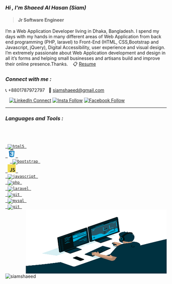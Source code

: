 
<h3><i>Hi , I'm Shaeed Al Hasan (Siam)</i></h3>

<blockquote>
<h4>Jr Software Engineer</h4>
</blockquote>

<p>
I’m a Web Application Developer living in Dhaka, Bangladesh. I spend my days with my hands in many different areas of Web Application from back end programming (PHP, laravel) to Front-End (HTML, CSS,Bootstrap and Javascript, jQuery), Digital Accessibility, user experience and visual design. I’m extremely passionate about Web Application development and design in all it’s forms and helping small businesses and artisans build and improve their online presence.Thanks.
<g-emoji class="g-emoji" alias="love_letter" fallback-src="https://github.githubassets.com/images/icons/emoji/unicode/1f48c.png">&nbsp &nbsp📋</g-emoji> <a target="_blank" href="https://drive.google.com/file/d/1tvsxw9HX1K8BuiOlyzbeCTQ3pvadELLe/view?usp=sharing">Resume</a>
</p>


<h3 align="left" ><i>Connect with me :</i></h3>

<p style="list-style : none"><g-emoji class="g-emoji" alias="telephone_receiver" fallback-src="https://github.githubassets.com/images/icons/emoji/unicode/1f4de.png">📞</g-emoji> +8801787972797
&nbsp  <g-emoji class="g-emoji" alias="love_letter" fallback-src="https://github.githubassets.com/images/icons/emoji/unicode/1f48c.png">💌</g-emoji> <a href="mailto:siamshaeed@gmail.com">siamshaeed@gmail.com</a>
</p>
&nbsp &nbsp<a href="https://www.linkedin.com/in/siamshaeed" target="_blank" rel="nofollow"><img src="https://camo.githubusercontent.com/a0182f84f3e188a2e03f07520e29be1eccdd96e4182adcb829c8f1633354bba6/68747470733a2f2f696d672e736869656c64732e696f2f62616467652f2532302d436f6e6e6563742d626c61636b3f636f6c6f723d313431373141266c6162656c436f6c6f723d323132313231266c6f676f3d6c696e6b6564696e266c6f676f436f6c6f723d666666666666" alt="LinkedIn Connect" data-canonical-src="https://img.shields.io/badge/%20-Connect-black?color=14171A&amp;labelColor=212121&amp;logo=linkedin&amp;logoColor=ffffff" style="max-width:100%;"></a>  
<a href="https://www.instagram.com/siamshaeed" rel="nofollow" target="_blank"><img src="https://camo.githubusercontent.com/f4ef781b4437f119cfde069296b1319a35548c5e9499bf5625b1be0bbf1bae36/68747470733a2f2f696d672e736869656c64732e696f2f62616467652f2532302d466f6c6c6f772d626c61636b3f636f6c6f723d313431373141266c6162656c436f6c6f723d643831623630266c6f676f3d696e7374616772616d266c6f676f436f6c6f723d666666666666" alt="Insta Follow" data-canonical-src="https://img.shields.io/badge/%20-Follow-black?color=14171A&amp;labelColor=d81b60&amp;logo=instagram&amp;logoColor=ffffff" style="max-width:100%;"></a>   
<a href="https://www.facebook.com/siamshaeed" rel="nofollow" target="_blank"><img src="https://camo.githubusercontent.com/47b65ed813d3718fef3d9836c912030ad840e4687c9ea6ef5615f4bc25dee989/68747470733a2f2f696d672e736869656c64732e696f2f62616467652f2532302d436f6e6e6563742d626c61636b3f636f6c6f723d313431373141266c6162656c436f6c6f723d313937366432266c6f676f3d66616365626f6f6b266c6f676f436f6c6f723d666666666666" alt="Facebook Follow" data-canonical-src="https://img.shields.io/badge/%20-Connect-black?color=14171A&amp;labelColor=1976d2&amp;logo=facebook&amp;logoColor=ffffff" style="max-width:100%;"></a>
  <span> &nbsp </span> <a target="_blank" rel="noopener noreferrer" href="https://camo.githubusercontent.com/620c701b40c2430d791ba253614c8f9f14a0167f5ddcccee7e6c2e59323cd306/68747470733a2f2f76697369746f722d62616467652e676c697463682e6d652f62616467653f706167655f69643d7069617368637365"><img src="https://camo.githubusercontent.com/620c701b40c2430d791ba253614c8f9f14a0167f5ddcccee7e6c2e59323cd306/68747470733a2f2f76697369746f722d62616467652e676c697463682e6d652f62616467653f706167655f69643d7069617368637365" alt="" data-canonical-src="https://visitor-badge.glitch.me/badge?page_id=siamshaeed" style="max-width:100%;"></a>


<hr>

<h3 align="left"><i>Languages and Tools :</i></h3> <br> <br>

<code>
<a href="https://www.w3.org/html/" target="_blank"> <img src="https://www.vectorlogo.zone/logos/w3_html5/w3_html5-icon.svg" alt="html5" width="25" height="25"/> </a>
<a href="https://www.w3schools.com/css/" target="_blank"> <img src="https://raw.githubusercontent.com/github/explore/80688e429a7d4ef2fca1e82350fe8e3517d3494d/topics/css/css.png" alt="css3" width="25" height="25"/> </a>
  <a href="https://getbootstrap.com" target="_blank"> <img src="https://www.vectorlogo.zone/logos/getbootstrap/getbootstrap-icon.svg" alt="bootstrap" width="25" height="25"/> </a> 
<a href="https://developer.mozilla.org/en-US/docs/Web/JavaScript" target="_blank"> <img src="https://raw.githubusercontent.com/github/explore/5c058a388828bb5fde0bcafd4bc867b5bb3f26f3/topics/javascript/javascript.png" alt="javascript" width="25" height="25"/> </a>
<a href="https://jquery.com/" target="_blank"> <img src="https://www.vectorlogo.zone/logos/jquery/jquery-vertical.svg" alt="javascript" width="25" height="25"/> </a>
<a href="https://www.php.net" target="_blank"> <img src="https://www.vectorlogo.zone/logos/php/php-ar21.svg" alt="php" width="25" height="25"/> </a>
<a href="https://laravel.com/" target="_blank"> <img src="https://www.vectorlogo.zone/logos/laravel/laravel-icon.svg" alt="laravel" width="25" height="25"/> </a>
<a href="https://wordpress.org/" target="_blank"> <img src="https://www.vectorlogo.zone/logos/wordpress/wordpress-icon.svg" alt="git" width="25" height="25"/> </a> 
<a href="https://www.mysql.com/" target="_blank"> <img src="https://www.vectorlogo.zone/logos/mysql/mysql-icon.svg" alt="mysql" width="25" height="25"/> </a>
<a href="https://git-scm.com/" target="_blank"> <img src="https://www.vectorlogo.zone/logos/git-scm/git-scm-icon.svg" alt="git" width="25" height="25"/> </a> 
</code>




<img align="right" alt="_siam_shaeed" src="https://github.com/SiamShaeed/siamshaeed/blob/main/image/code_siam.gif?raw=true" width="440" height="200"/> 

<img src="https://camo.githubusercontent.com/27e923206f5d4213a97b5d2819601e7971800357fe28cdfb4bb1d12468e969ba/68747470733a2f2f6769746875622d726561646d652d73746174732e76657263656c2e6170702f6170692f746f702d6c616e67733f757365726e616d653d6e69726f6468612d6769746875622673686f775f69636f6e733d74727565266c6f63616c653d656e266c61796f75743d636f6d70616374" alt="siamshaeed" data-canonical-src="https://github-readme-stats.vercel.app/api/top-langs?username=siamshaeed&amp;show_icons=true&amp;locale=en&amp;layout=compact">



